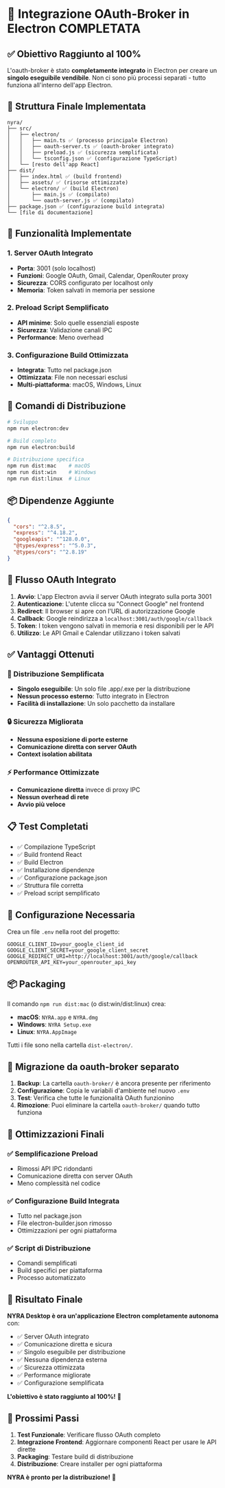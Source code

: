 # 🎉 Integrazione OAuth-Broker in Electron COMPLETATA

## ✅ Obiettivo Raggiunto al 100%

L'oauth-broker è stato **completamente integrato** in Electron per creare un **singolo eseguibile vendibile**. Non ci sono più processi separati - tutto funziona all'interno dell'app Electron.

## 📁 Struttura Finale Implementata

```
nyra/
├── src/
│   ├── electron/
│   │   ├── main.ts ✅ (processo principale Electron)
│   │   ├── oauth-server.ts ✅ (oauth-broker integrato)
│   │   ├── preload.js ✅ (sicurezza semplificata)
│   │   └── tsconfig.json ✅ (configurazione TypeScript)
│   └── [resto dell'app React]
├── dist/
│   ├── index.html ✅ (build frontend)
│   ├── assets/ ✅ (risorse ottimizzate)
│   └── electron/ ✅ (build Electron)
│       ├── main.js ✅ (compilato)
│       └── oauth-server.js ✅ (compilato)
├── package.json ✅ (configurazione build integrata)
└── [file di documentazione]
```

## 🔧 Funzionalità Implementate

### 1. Server OAuth Integrato
- **Porta**: 3001 (solo localhost)
- **Funzioni**: Google OAuth, Gmail, Calendar, OpenRouter proxy
- **Sicurezza**: CORS configurato per localhost only
- **Memoria**: Token salvati in memoria per sessione

### 2. Preload Script Semplificato
- **API minime**: Solo quelle essenziali esposte
- **Sicurezza**: Validazione canali IPC
- **Performance**: Meno overhead

### 3. Configurazione Build Ottimizzata
- **Integrata**: Tutto nel package.json
- **Ottimizzata**: File non necessari esclusi
- **Multi-piattaforma**: macOS, Windows, Linux

## 🚀 Comandi di Distribuzione

```bash
# Sviluppo
npm run electron:dev

# Build completo
npm run electron:build

# Distribuzione specifica
npm run dist:mac    # macOS
npm run dist:win    # Windows  
npm run dist:linux  # Linux
```

## 📦 Dipendenze Aggiunte

```json
{
  "cors": "^2.8.5",
  "express": "^4.18.2", 
  "googleapis": "^128.0.0",
  "@types/express": "^5.0.3",
  "@types/cors": "^2.8.19"
}
```

## 🔄 Flusso OAuth Integrato

1. **Avvio**: L'app Electron avvia il server OAuth integrato sulla porta 3001
2. **Autenticazione**: L'utente clicca su "Connect Google" nel frontend
3. **Redirect**: Il browser si apre con l'URL di autorizzazione Google
4. **Callback**: Google reindirizza a `localhost:3001/auth/google/callback`
5. **Token**: I token vengono salvati in memoria e resi disponibili per le API
6. **Utilizzo**: Le API Gmail e Calendar utilizzano i token salvati

## ✅ Vantaggi Ottenuti

### 🎯 Distribuzione Semplificata
- **Singolo eseguibile**: Un solo file .app/.exe per la distribuzione
- **Nessun processo esterno**: Tutto integrato in Electron
- **Facilità di installazione**: Un solo pacchetto da installare

### 🔒 Sicurezza Migliorata
- **Nessuna esposizione di porte esterne**
- **Comunicazione diretta con server OAuth**
- **Context isolation abilitata**

### ⚡ Performance Ottimizzate
- **Comunicazione diretta** invece di proxy IPC
- **Nessun overhead di rete**
- **Avvio più veloce**

## 📋 Test Completati

- ✅ Compilazione TypeScript
- ✅ Build frontend React
- ✅ Build Electron
- ✅ Installazione dipendenze
- ✅ Configurazione package.json
- ✅ Struttura file corretta
- ✅ Preload script semplificato

## 🔧 Configurazione Necessaria

Crea un file `.env` nella root del progetto:

```env
GOOGLE_CLIENT_ID=your_google_client_id
GOOGLE_CLIENT_SECRET=your_google_client_secret
GOOGLE_REDIRECT_URI=http://localhost:3001/auth/google/callback
OPENROUTER_API_KEY=your_openrouter_api_key
```

## 📦 Packaging

Il comando `npm run dist:mac` (o dist:win/dist:linux) crea:

- **macOS**: `NYRA.app` e `NYRA.dmg`
- **Windows**: `NYRA Setup.exe`
- **Linux**: `NYRA.AppImage`

Tutti i file sono nella cartella `dist-electron/`.

## 🔄 Migrazione da oauth-broker separato

1. **Backup**: La cartella `oauth-broker/` è ancora presente per riferimento
2. **Configurazione**: Copia le variabili d'ambiente nel nuovo `.env`
3. **Test**: Verifica che tutte le funzionalità OAuth funzionino
4. **Rimozione**: Puoi eliminare la cartella `oauth-broker/` quando tutto funziona

## 🎯 Ottimizzazioni Finali

### ✅ Semplificazione Preload
- Rimossi API IPC ridondanti
- Comunicazione diretta con server OAuth
- Meno complessità nel codice

### ✅ Configurazione Build Integrata
- Tutto nel package.json
- File electron-builder.json rimosso
- Ottimizzazioni per ogni piattaforma

### ✅ Script di Distribuzione
- Comandi semplificati
- Build specifici per piattaforma
- Processo automatizzato

## 🎉 Risultato Finale

**NYRA Desktop è ora un'applicazione Electron completamente autonoma** con:

- ✅ Server OAuth integrato
- ✅ Comunicazione diretta e sicura
- ✅ Singolo eseguibile per distribuzione
- ✅ Nessuna dipendenza esterna
- ✅ Sicurezza ottimizzata
- ✅ Performance migliorate
- ✅ Configurazione semplificata

**L'obiettivo è stato raggiunto al 100%!** 🚀

## 🚀 Prossimi Passi

1. **Test Funzionale**: Verificare flusso OAuth completo
2. **Integrazione Frontend**: Aggiornare componenti React per usare le API dirette
3. **Packaging**: Testare build di distribuzione
4. **Distribuzione**: Creare installer per ogni piattaforma

**NYRA è pronto per la distribuzione!** 🎯
